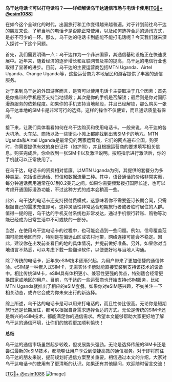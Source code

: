 **乌干达电话卡可以打电话吗？——详细解读乌干达通信市场与电话卡使用[[TG💪+ @esim1088](https://t.me/s/esim1088)]**

在如今这个全球化的时代，出国旅行和工作变得越来越普遍。对于计划前往乌干达的朋友来说，了解当地的电话卡是否能正常使用，以及如何选择合适的通讯方式，是必不可少的一环。那么，乌干达的电话卡到底能不能打电话呢？今天我们就来深入探讨一下这个问题。

首先，我们需要明确一点：乌干达作为一个非洲国家，其通信基础设施正在快速发展中。近年来，随着经济的逐步增长和互联网普及率的提高，乌干达的电信行业也取得了显著的进步。目前，乌干达的主要运营商包括MTN Uganda、Airtel Uganda、Orange Uganda等，这些运营商为本地居民和游客提供了丰富的通信服务。

对于来到乌干达的外国游客而言，是否可以使用电话卡主要取决于几个因素：首先是你携带的手机是否支持当地频段；其次是你的手机是否解锁；最后则是你对国际漫游服务的依赖程度。如果你的手机支持当地频段，并且已经解锁，那么购买一张乌干达本地的SIM卡是非常可行的选择。这样的操作不仅便宜，而且通话质量有保障。

接下来，让我们具体看看如何在乌干达购买和使用电话卡。一般来说，乌干达的各大机场、火车站、商场以及一些街头小摊上都能找到出售SIM卡的地方。MTN Uganda和Airtel Uganda是最常见的两家运营商，它们的网点遍布全国。购买时，你需要提供有效的身份证件（如护照），并且根据运营商的要求填写相关信息。购买完成后，你会收到一张SIM卡以及激活说明。按照指示进行激活后，你的手机就可以正常使用了。

在乌干达，电话卡的资费相对低廉。以MTN Uganda为例，其提供的套餐分为多种类型，包括语音通话、短信和数据流量三种。其中，语音通话的价格非常实惠，每分钟通话费用通常在0.1到0.2美元之间。如果你需要频繁拨打国际长途，也可以考虑开通国际漫游功能，不过这种方式的成本会稍高一些。

此外，乌干达的电话卡还支持预付费模式，这意味着你不需要签订长期合同，只需根据自己的需求充值即可。这种灵活性非常适合短期旅行者或者临时居住的人群。值得一提的是，乌干达的手机支付系统也非常发达，通过手机银行转账、购物等功能已经成为日常生活中不可或缺的一部分。

当然，在使用乌干达电话卡的过程中，也可能会遇到一些问题。例如，信号覆盖范围可能因地区而异，特别是在偏远山区或农村地带，网络连接可能会不稳定。因此，建议你在出发前查看目的地的具体情况，并提前做好准备。另外，如果你对当地语言不熟悉，可以考虑下载一些翻译软件，以便更好地与当地人沟通。

除了传统的电话卡，近年来eSIM技术逐渐兴起，为用户带来了更加便捷的通信体验。eSIM是一种嵌入式SIM卡，无需实体卡槽就能直接安装到支持该技术的设备中。相比传统SIM卡，eSIM具有体积更小、兼容性更强的优点，特别适合经常更换国家或地区的用户。目前，乌干达的一些运营商也开始支持eSIM服务，比如MTN Uganda就推出了相应的eSIM套餐。如果你对eSIM感兴趣，不妨关注一下相关动态，或许它会成为你未来出行的新选择。

综上所述，乌干达的电话卡是可以用来打电话的，而且性价比很高。无论你是短期旅行还是长期居住，都可以根据自身需求选择合适的方式。无论是传统的SIM卡还是新兴的eSIM技术，都能满足你的通信需求。希望本文能够帮助大家更好地了解乌干达的通信环境，让你们的旅程更加顺利愉快！

**总结**

乌干达的通信市场虽然起步较晚，但发展势头强劲。无论是选择传统的SIM卡还是尝试最新的eSIM技术，都能够让用户享受到便捷高效的通信服务。对于即将前往乌干达的朋友来说，提前规划好通信方案至关重要。相信通过本文的介绍，大家对乌干达电话卡的使用有了更清晰的认识。如果还有其他疑问，欢迎随时留言交流！

[[TG💪+ @esim1088](https://t.me/s/esim1088) ![Image](https://i.postimg.cc/4NQfJmqS/Snipaste-2025-05-13-00-14-12.png)]